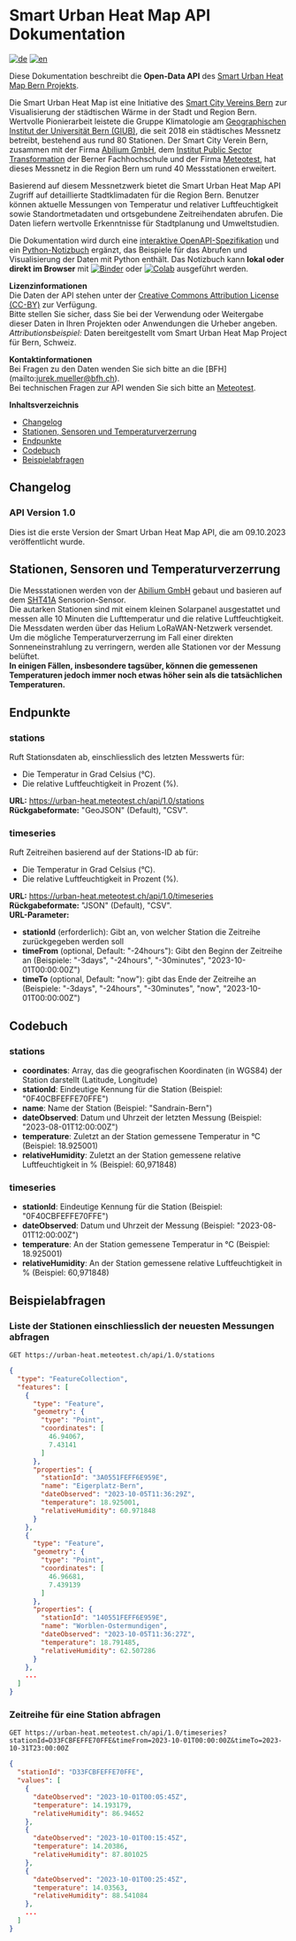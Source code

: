 # Smart Urban Heat Map API Dokumentation <!-- omit in toc -->

[![de](https://img.shields.io/badge/lang-de-green.svg)](../de)
[![en](https://img.shields.io/badge/lang-en-red.svg)](../)


Diese Dokumentation beschreibt die **Open-Data API** des [Smart Urban Heat Map Bern Projekts](https://urban-heat.meteotest.ch).

Die Smart Urban Heat Map ist eine Initiative des [Smart City Vereins Bern](https://www.smartcity-bern.ch/) zur Visualisierung der städtischen Wärme in der Stadt und Region Bern. Wertvolle Pionierarbeit leistete die Gruppe Klimatologie am [Geographischen Institut der Universität Bern (GIUB)](https://www.geography.unibe.ch/index_eng.html), die seit 2018 ein städtisches Messnetz betreibt, bestehend aus rund 80 Stationen. Der Smart City Verein Bern, zusammen mit der Firma [Abilium GmbH](https://www.abilium.io/), dem [Institut Public Sector Transformation](https://www.bfh.ch/de/forschung/forschungsbereiche/public-sector-transformation/) der Berner Fachhochschule und der Firma [Meteotest](https://meteotest.ch/), hat dieses Messnetz in die Region Bern um rund 40 Messstationen erweitert.

Basierend auf diesem Messnetzwerk bietet die Smart Urban Heat Map API Zugriff auf detaillierte Stadtklimadaten für die Region Bern. Benutzer können aktuelle Messungen von Temperatur und relativer Luftfeuchtigkeit sowie Standortmetadaten und ortsgebundene Zeitreihendaten abrufen. Die Daten liefern wertvolle Erkenntnisse für Stadtplanung und Umweltstudien.

Die Dokumentation wird durch eine [interaktive OpenAPI-Spezifikation](../Swagger) und ein [Python-Notizbuch](../python_examples.ipynb) ergänzt, das Beispiele für das Abrufen und Visualisierung der Daten mit Python enthält.
Das Notizbuch kann **lokal oder direkt im Browser** mit [![Binder](https://mybinder.org/badge_logo.svg)](https://mybinder.org/v2/gh/JurekMueller/SUH_Bern_API_Doc/main?labpath=python_examples.ipynb)
oder [![Colab](https://colab.research.google.com/assets/colab-badge.svg)](https://colab.research.google.com/github/JurekMueller/SUH_Bern_API_Doc/blob/main/python_examples.ipynb) ausgeführt werden.

**Lizenzinformationen**  
Die Daten der API stehen unter der [Creative Commons Attribution License (CC-BY)](https://creativecommons.org/licenses/by/4.0/) zur Verfügung.  
Bitte stellen Sie sicher, dass Sie bei der Verwendung oder Weitergabe dieser Daten in Ihren Projekten oder Anwendungen die Urheber angeben.  
*Attributionsbeispiel:* Daten bereitgestellt vom Smart Urban Heat Map Project für Bern, Schweiz.

**Kontaktinformationen**  
Bei Fragen zu den Daten wenden Sie sich bitte an die [BFH] (mailto:jurek.mueller@bfh.ch).  
Bei technischen Fragen zur API wenden Sie sich bitte an [Meteotest](mailto:office@meteotest.ch).  

**Inhaltsverzeichnis**
- [Changelog](#changelog)
- [Stationen, Sensoren und Temperaturverzerrung](#stationen-sensoren-und-temperaturverzerrung)
- [Endpunkte](#endpunkte)
- [Codebuch](#codebuch)
- [Beispielabfragen](#beispielabfragen)

## Changelog

### API Version 1.0 <!-- omit in toc -->

Dies ist die erste Version der Smart Urban Heat Map API, die am 09.10.2023 veröffentlicht wurde.

## Stationen, Sensoren und Temperaturverzerrung
Die Messstationen werden von der [Abilium GmbH](https://www.abilium.io/) gebaut und basieren auf dem [SHT41A](https://www.mouser.ch/datasheet/2/682/Datasheet_SHT4x-3003109.pdf) Sensorion-Sensor.  
Die autarken Stationen sind mit einem kleinen Solarpanel ausgestattet und messen alle 10 Minuten die Lufttemperatur und die relative Luftfeuchtigkeit.
Die Messdaten werden über das Helium LoRaWAN-Netzwerk versendet.  
Um die mögliche Temperaturverzerrung im Fall einer direkten Sonneneinstrahlung zu verringern, werden alle Stationen vor der Messung belüftet.  
**In einigen Fällen, insbesondere tagsüber, können die gemessenen Temperaturen jedoch immer noch etwas höher sein als die tatsächlichen Temperaturen.**

## Endpunkte

### stations <!-- omit in toc -->

Ruft Stationsdaten ab, einschliesslich des letzten Messwerts für:
* Die Temperatur in Grad Celsius (°C).  
* Die relative Luftfeuchtigkeit in Prozent (%).

**URL:** https://urban-heat.meteotest.ch/api/1.0/stations  
**Rückgabeformate:** "GeoJSON" (Default), "CSV".

### timeseries <!-- omit in toc -->
Ruft Zeitreihen basierend auf der Stations-ID ab für:  
* Die Temperatur in Grad Celsius (°C).  
* Die relative Luftfeuchtigkeit in Prozent (%).

**URL:** https://urban-heat.meteotest.ch/api/1.0/timeseries  
**Rückgabeformate:** "JSON" (Default), "CSV".  
**URL-Parameter:**
   * **stationId** (erforderlich): Gibt an, von welcher Station die Zeitreihe zurückgegeben werden soll
   * **timeFrom** (optional, Default: "-24hours"): Gibt den Beginn der Zeitreihe an (Beispiele: "-3days", "-24hours", "-30minutes", "2023-10-01T00:00:00Z")
   * **timeTo** (optional, Default: "now"): gibt das Ende der Zeitreihe an (Beispiele: "-3days", "-24hours", "-30minutes", "now", "2023-10-01T00:00:00Z")

## Codebuch

### stations <!-- omit in toc -->

- **coordinates**: Array, das die geografischen Koordinaten (in WGS84) der Station darstellt (Latitude, Longitude)
- **stationId**: Eindeutige Kennung für die Station (Beispiel: "0F40CBFEFFE70FFE")
- **name**: Name der Station (Beispiel: "Sandrain-Bern")
- **dateObserved**: Datum und Uhrzeit der letzten Messung (Beispiel: "2023-08-01T12:00:00Z")
- **temperature**: Zuletzt an der Station gemessene Temperatur in °C (Beispiel: 18.925001)
- **relativeHumidity**: Zuletzt an der Station gemessene relative Luftfeuchtigkeit in % (Beispiel: 60,971848)

### timeseries <!-- omit in toc -->

- **stationId**: Eindeutige Kennung für die Station (Beispiel: "0F40CBFEFFE70FFE")
- **dateObserved**: Datum und Uhrzeit der Messung (Beispiel: "2023-08-01T12:00:00Z")
- **temperature**: An der Station gemessene Temperatur in °C (Beispiel: 18.925001)
- **relativeHumidity**: An der Station gemessene relative Luftfeuchtigkeit in % (Beispiel: 60,971848)

## Beispielabfragen

### Liste der Stationen einschliesslich der neuesten Messungen abfragen <!-- omit in toc -->
`GET https://urban-heat.meteotest.ch/api/1.0/stations`

```json
{
  "type": "FeatureCollection",
  "features": [
    {
      "type": "Feature",
      "geometry": {
        "type": "Point",
        "coordinates": [
          46.94067,
          7.43141
        ]
      },
      "properties": {
        "stationId": "3A0551FEFF6E959E",
        "name": "Eigerplatz-Bern",
        "dateObserved": "2023-10-05T11:36:29Z",
        "temperature": 18.925001,
        "relativeHumidity": 60.971848
      }
    },
    {
      "type": "Feature",
      "geometry": {
        "type": "Point",
        "coordinates": [
          46.96681,
          7.439139
        ]
      },
      "properties": {
        "stationId": "140551FEFF6E959E",
        "name": "Worblen-Ostermundigen",
        "dateObserved": "2023-10-05T11:36:27Z",
        "temperature": 18.791485,
        "relativeHumidity": 62.507286
      }
    },
    ...
  ]
}
```

### Zeitreihe für eine Station abfragen  <!-- omit in toc -->

`GET https://urban-heat.meteotest.ch/api/1.0/timeseries?stationId=D33FCBFEFFE70FFE&timeFrom=2023-10-01T00:00:00Z&timeTo=2023-10-31T23:00:00Z`

```json
{
  "stationId": "D33FCBFEFFE70FFE", 
  "values": [
    {
      "dateObserved": "2023-10-01T00:05:45Z", 
      "temperature": 14.193179, 
      "relativeHumidity": 86.94652
    },
    {
      "dateObserved": "2023-10-01T00:15:45Z", 
      "temperature": 14.20386, 
      "relativeHumidity": 87.801025
    },
    {
      "dateObserved": "2023-10-01T00:25:45Z", 
      "temperature": 14.03563, 
      "relativeHumidity": 88.541084
    },
    ...
  ]
}
```